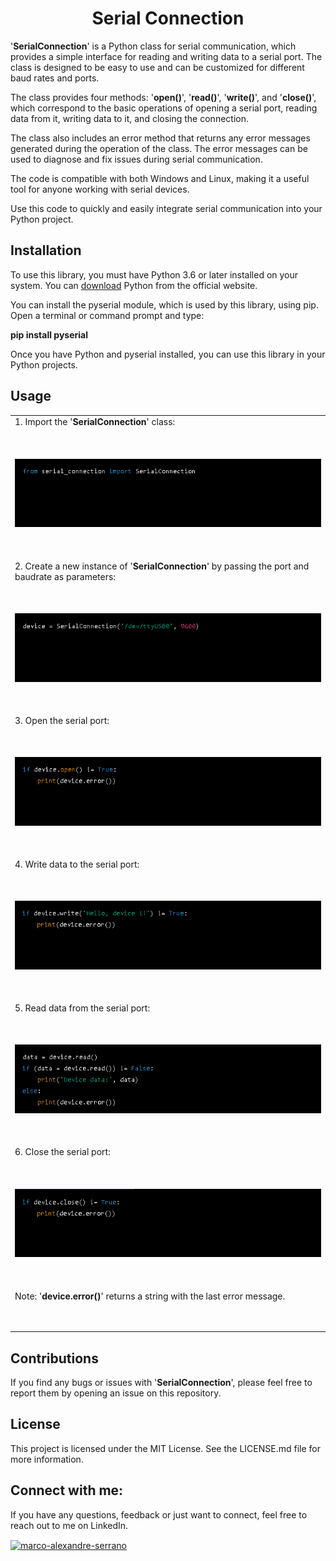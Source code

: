 <h1 align="center">Serial Connection</h1>

<p>'<b>SerialConnection</b>' is a Python class for serial communication, which provides a simple interface for reading and writing data to a serial port. The class is designed to be easy to use and can be customized for different baud rates and ports.</p>

The class provides four methods: '<b>open()</b>', '<b>read()</b>', '<b>write()</b>', and '<b>close()</b>', which correspond to the basic operations of opening a serial port, reading data from it, writing data to it, and closing the connection.

<p>The class also includes an error method that returns any error messages generated during the operation of the class. The error messages can be used to diagnose and fix issues during serial communication.</p>

The code is compatible with both Windows and Linux, making it a useful tool for anyone working with serial devices.

<p>Use this code to quickly and easily integrate serial communication into your Python project.</p>


<h2>Installation</h2>

<p>To use this library, you must have Python 3.6 or later installed on your system. You can <a href="https://www.python.org/downloads/" target="_blank">download</a> Python from the official website.</p>

You can install the pyserial module, which is used by this library, using pip. Open a terminal or command prompt and type:

<p><b>pip install pyserial</b></p>

<p>Once you have Python and pyserial installed, you can use this library in your Python projects.</p>

<h2>Usage</h2>

<table>
	<tr>
    	<td>1. Import the '<b>SerialConnection</b>' class:<p>&nbsp;</p></td>
	</tr>	  
	<tr>
    	<td><img src="screens/1.jpg" alt="Screenshot 1"></td>
	</tr>	  
	<tr>
		<td><p>&nbsp;</p><p>2. Create a new instance of '<b>SerialConnection</b>' by passing the port and baudrate as parameters: </p><p>&nbsp;</p></td>
	</tr>	  
	<tr>
    	<td><img src="screens/2.jpg" alt="Screenshot 2"></td>
	</tr>	  
	<tr>
    	<td><p>&nbsp;</p><p>3. Open the serial port:</p><p>&nbsp;</p></td>
	</tr>	  
	<tr>
    	<td><img src="screens/3.jpg" alt="Screenshot 3"></td>
	</tr>	  
	<tr>
    	<td><p>&nbsp;</p><p>4. Write data to the serial port:</p><p>&nbsp;</p></td>
	</tr>	  
	<tr>
    	<td><img src="screens/4.jpg" alt="Screenshot 4"></td>
	</tr>	  
	<tr>
    	<td><p>&nbsp;</p><p>5. Read data from the serial port:</p><p>&nbsp;</p></td>
	</tr>	
	<tr>
    	<td><img src="screens/5.jpg" alt="Screenshot 5"></td>
	</tr>	
	<tr>
    	<td><p>&nbsp;</p><p>6. Close the serial port:</p><p>&nbsp;</p></td>
	</tr>	
	<tr>
    	<td><img src="screens/6.jpg" alt="Screenshot 6"></td>
	</tr>	
	<tr>
    	<td><p>&nbsp;</p><p>Note: '<b>device.error()</b>' returns a string with the last error message.</p><p>&nbsp;</p></td>
	</tr>
</table>

<h2>Contributions</h2>

<p>If you find any bugs or issues with '<b>SerialConnection</b>', please feel free to report them by opening an issue on this repository.</p>

<h2>License</h2>

<p>This project is licensed under the MIT License. See the LICENSE.md file for more information.</p>

<h2>Connect with me:</h2>

<p>
If you have any questions, feedback or just want to connect, feel free to reach out to me on LinkedIn.
</p>

<a href="https://linkedin.com/in/marco-alexandre-serrano" target="blank"><img align="center" src="https://raw.githubusercontent.com/rahuldkjain/github-profile-readme-generator/master/src/images/icons/Social/linked-in-alt.svg" alt="marco-alexandre-serrano" height="30" width="40" /></a>
